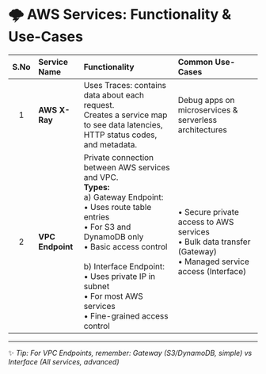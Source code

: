 # 🌩️ AWS Services: Functionality & Use-Cases

| S.No | **Service Name**   | **Functionality**                                                                                                                                      | **Common Use-Cases**                                 |
|:----:|:------------------|:------------------------------------------------------------------------------------------------------------------------------------------------------|:-----------------------------------------------------|
| 1    | **AWS X-Ray**     | Uses Traces: contains data about each request.<br>Creates a service map to see data latencies, HTTP status codes, and metadata.                        | Debug apps on microservices & serverless architectures |
| 2    | **VPC Endpoint**  | Private connection between AWS services and VPC.<br>**Types:**<br>a) Gateway Endpoint:<br>• Uses route table entries<br>• For S3 and DynamoDB only<br>• Basic access control<br><br>b) Interface Endpoint:<br>• Uses private IP in subnet<br>• For most AWS services<br>• Fine-grained access control | • Secure private access to AWS services<br>• Bulk data transfer (Gateway)<br>• Managed service access (Interface) |

---

✨ *Tip: For VPC Endpoints, remember: Gateway (S3/DynamoDB, simple) vs Interface (All services, advanced)*
